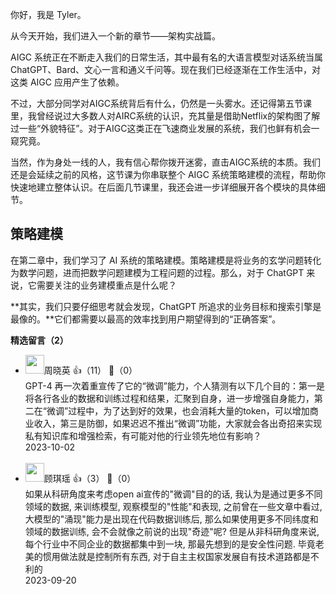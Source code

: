 你好，我是 Tyler。

从今天开始，我们进入一个新的章节——架构实战篇。

AIGC 系统正在不断走入我们的日常生活，其中最有名的大语言模型对话系统当属 ChatGPT、Bard、文心一言和通义千问等。现在我们已经逐渐在工作生活中，对这类 AIGC 应用产生了依赖。

不过，大部分同学对AIGC系统背后有什么，仍然是一头雾水。还记得第五节课里，我曾经说过大多数人对AIRC系统的认识，充其量是借助Netflix的架构图了解过一些“外貌特征”。对于AIGC这类正在飞速商业发展的系统，我们也鲜有机会一窥究竟。

当然，作为身处一线的人，我有信心帮你拨开迷雾，直击AIGC系统的本质。我们还是会延续之前的风格，这节课为你串联整个 AIGC 系统策略建模的流程，帮助你快速地建立整体认识。在后面几节课里，我还会进一步详细展开各个模块的具体细节。

## 策略建模

在第二章中，我们学习了 AI 系统的策略建模。策略建模是将业务的玄学问题转化为数学问题，进而把数学问题建模为工程问题的过程。那么，对于 ChatGPT 来说，它需要关注的业务建模重点是什么呢？

**其实，我们只要仔细思考就会发现，ChatGPT 所追求的业务目标和搜索引擎是最像的。**它们都需要以最高的效率找到用户期望得到的“正确答案”。
<div><strong>精选留言（2）</strong></div><ul>
<li><img src="https://static001.geekbang.org/account/avatar/00/14/c4/9d/0f4ea119.jpg" width="30px"><span>周晓英</span> 👍（11） 💬（0）<div>GPT-4 再一次着重宣传了它的“微调”能力，个人猜测有以下几个目的：第一是将各行各业的数据和训练过程和结果，汇聚到自身，进一步增强自身能力，第二在“微调”过程中，为了达到好的效果，也会消耗大量的token，可以增加商业收入，第三是防御，如果迟迟不推出“微调”功能，大家就会各出奇招来实现私有知识库和增强检索，有可能对他的行业领先地位有影响？</div>2023-10-02</li><br/><li><img src="https://static001.geekbang.org/account/avatar/00/11/ff/7b/cbe07b5c.jpg" width="30px"><span>顾琪瑶</span> 👍（3） 💬（0）<div>如果从科研角度来考虑open ai宣传的&quot;微调&quot;目的的话, 我认为是通过更多不同领域的数据, 来训练模型, 观察模型的&quot;性能&quot;和表现, 之前曾在一些文章中看过, 大模型的&quot;涌现&quot;能力是出现在代码数据训练后, 那么如果使用更多不同纬度和领域的数据训练, 会不会就像之前说的出现&quot;奇迹&quot;呢?
但是从非科研角度来说, 每个行业中不同企业的数据都集中到一块, 那最先想到的是安全性问题.
毕竟老美的惯用做法就是控制所有东西, 对于自主主权国家发展自有技术道路都是不利的</div>2023-09-20</li><br/>
</ul>